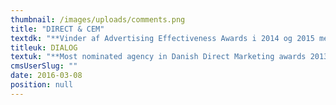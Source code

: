 ```yaml
---
thumbnail: /images/uploads/comments.png
title: "DIRECT & CEM"
textdk: "**Vinder af Advertising Effectiveness Awards i 2014 og 2015 med kunde/loyalitetsprogrammer**   \nVi tilbyder samtlige kompetencer indenfor customer experience management, one2one dialog, direct marketing og CRM. Fra strategi, customer connection mapping, koncept og idé, teknisk implementering, regelarkitektur, loyalty management, automatisering, datahandling til CLC, CEM og CRM outsourcing og hosting. Vi udvikler og drifter omfattende kundeprogrammer, som for eksempel SPORT-MASTER, IKEA Family, COOP, CPH Advantage, NNIT, Shell og Sydbank - samt udtænker, producerer og eksekverer integrerede directkampagner på tværs af medier, målgrupper og platforme."
titleuk: DIALOG
textuk: "**Most nominated agency in Danish Direct Marketing awards 2013**   \nCompetencies range from Dialog Strategy, technical implementation and hosting, to experienced dialog creative. We run big dialog programs such as IKEA Family and Cph Advantage and we make on as well as offline direct campaigns."
cmsUserSlug: ""
date: 2016-03-08 
position: null
---
```


